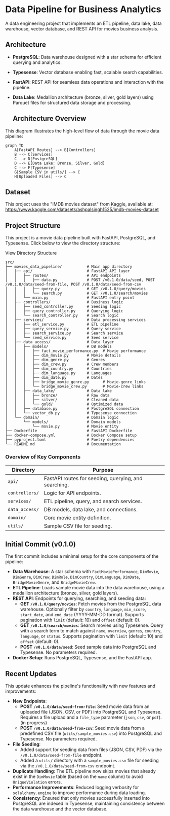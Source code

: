 # Data Pipeline for Business Analytics

A data engineering project that implements an ETL pipeline, data lake, data warehouse, vector database, and REST API for movies business analysis.

## Architecture
- **PostgreSQL**: Data warehouse designed with a star schema for efficient querying and analytics.
- **Typesense**: Vector database enabling fast, scalable search capabilities.
- **FastAPI**: REST API for seamless data operations and interaction with the pipeline.
- **Data Lake**: Medallion architecture (bronze, silver, gold layers) using Parquet files for structured data storage and processing.

  ## Architecture Overview

This diagram illustrates the high-level flow of data through the movie data pipeline:

```mermaid
graph TD
    A[FastAPI Routes] --> B[Controllers]
    B --> C[Services]
    C --> D[PostgreSQL]
    D --> E[Data Lake: Bronze, Silver, Gold]
    C --> F[Typesense]
    G[Sample CSV in utils/] --> C
    H[Uploaded Files] --> C
```
## Dataset

This project uses the "IMDB movies dataset" from Kaggle, available at: https://www.kaggle.com/datasets/ashpalsingh1525/imdb-movies-dataset

## Project Structure

This project is a movie data pipeline built with FastAPI, PostgreSQL, and Typesense. Click below to view the directory structure:

<summary>View Directory Structure</summary>

```plaintext
src/
├── movies_data_pipeline/           # Main app directory
│   ├── api/                        # FastAPI API layer
│   │   ├── routes/                 # API endpoints
│   │   │   ├── data.py             # POST /v0.1.0/data/seed, POST /v0.1.0/data/seed-from-file, POST /v0.1.0/data/seed-from-csv
│   │   │   ├── query.py            # GET /v0.1.0/query/movies
│   │   │   └── search.py           # GET /v0.1.0/search/movies
│   │   └── main.py                 # FastAPI entry point
│   ├── controllers/                # Business logic
│   │   ├── seed_controller.py      # Seeding logic
│   │   ├── query_controller.py     # Querying logic
│   │   └── search_controller.py    # Search logic
│   ├── services/                   # Data processing services
│   │   ├── etl_service.py          # ETL pipeline
│   │   ├── query_service.py        # Query service
│   │   ├── search_service.py       # Search service
│   │   └── seed_service.py         # Seed service
│   ├── data_access/                # Data layer
│   │   ├── models/                 # DB models
│   │   │   ├── fact_movie_performance.py  # Movie performance
│   │   │   ├── dim_movie.py        # Movie details
│   │   │   ├── dim_genre.py        # Genres
│   │   │   ├── dim_crew.py         # Crew members
│   │   │   ├── dim_country.py      # Countries
│   │   │   ├── dim_language.py     # Languages
│   │   │   ├── dim_date.py         # Dates
│   │   │   ├── bridge_movie_genre.py      # Movie-genre links
│   │   │   └── bridge_movie_crew.py       # Movie-crew links
│   │   ├── data_lake/              # Data lake
│   │   │   ├── bronze/             # Raw data
│   │   │   ├── silver/             # Cleaned data
│   │   │   └── gold/               # Optimized data
│   │   ├── database.py             # PostgreSQL connection
│   │   └── vector_db.py            # Typesense connection
│   └── domain/                     # Domain logic
│       └── models/                 # Domain models
│           └── movie.py            # Movie entity
├── Dockerfile                      # FastAPI Dockerfile
├── docker-compose.yml              # Docker Compose setup
├── pyproject.toml                  # Poetry dependencies
└── README.md                       # Documentation
```
### Overview of Key Components
| Directory         | Purpose                              |
|-------------------|--------------------------------------|
| `api/`            | FastAPI routes for seeding, querying, and searching. |
| `controllers/`    | Logic for API endpoints.             |
| `services/`       | ETL pipeline, query, and search services. |
| `data_access/`    | DB models, data lake, and connections. |
| `domain/`         | Core movie entity definition.        |
| `utils/`          | Sample CSV file for seeding.        |

## Initial Commit (v0.1.0)
The first commit includes a minimal setup for the core components of the pipeline:
- **Data Warehouse**: A star schema with `FactMoviePerformance`, `DimMovie`, `DimGenre`, `DimCrew`, `DimRole`, `DimCountry`, `DimLanguage`, `DimDate`, `BridgeMovieGenre`, and `BridgeMovieCrew`.
- **ETL Pipeline**: Loads sample movie data into the data warehouse, using a medallion architecture (bronze, silver, gold layers).
- **REST API**: Endpoints for querying, searching, and seeding data:
  - **GET `/v0.1.0/query/movies`**: Fetch movies from the PostgreSQL data warehouse. Optionally filter by `country`, `language`, `min_score`, `start_date`, and `end_date` (YYYY-MM-DD format). Supports pagination with `limit` (default: 10) and `offset` (default: 0).
  - **GET `/v0.1.0/search/movies`**: Search movies using Typesense. Query with a search term to match against `name`, `overview`, `genres`, `country`, `language`, or `status`. Supports pagination with `limit` (default: 10) and `offset` (default: 0).
  - **POST `/v0.1.0/data/seed`**: Seed sample data into PostgreSQL and Typesense. No parameters required.
- **Docker Setup**: Runs PostgreSQL, Typesense, and the FastAPI app.

## Recent Updates
This update enhances the pipeline's functionality with new features and improvements:
- **New Endpoints**:
  - **POST `/v0.1.0/data/seed-from-file`**: Seed movie data from an uploaded file (JSON, CSV, or PDF) into PostgreSQL and Typesense. Requires a file upload and a `file_type` parameter (`json`, `csv`, or `pdf`). (in progress)
  - **POST `/v0.1.0/data/seed-from-csv`**: Seed movie data from a predefined CSV file (`utils/sample_movies.csv`) into PostgreSQL and Typesense. No parameters required.
- **File Seeding**:
  - Added support for seeding data from files (JSON, CSV, PDF) via the `/v0.1.0/data/seed-from-file` endpoint.
  - Added a `utils/` directory with a `sample_movies.csv` file for seeding via the `/v0.1.0/data/seed-from-csv` endpoint.
- **Duplicate Handling**: The ETL pipeline now skips movies that already exist in the `DimMovie` table (based on the `name` column) to avoid `UniqueViolation` errors.
- **Performance Improvements**: Reduced logging verbosity for `sqlalchemy.engine` to improve performance during data loading.
- **Consistency**: Ensured that only movies successfully inserted into PostgreSQL are indexed in Typesense, maintaining consistency between the data warehouse and the vector database.
